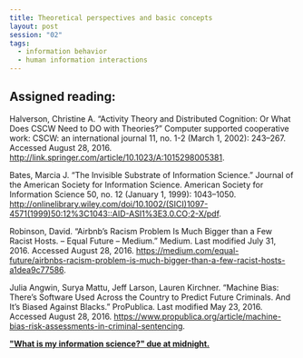 ```yaml
---
title: Theoretical perspectives and basic concepts
layout: post
session: "02"
tags: 
  - information behavior
  - human information interactions
---
```


## Assigned reading:

Halverson, Christine A. “Activity Theory and Distributed Cognition: Or What Does CSCW Need to DO with Theories?” Computer supported cooperative work: CSCW: an international journal 11, no. 1-2 (March 1, 2002): 243–267. Accessed August 28, 2016. http://link.springer.com/article/10.1023/A:1015298005381.

Bates, Marcia J. “The Invisible Substrate of Information Science.” Journal of the American Society for Information Science. American Society for Information Science 50, no. 12 (January 1, 1999): 1043–1050. http://onlinelibrary.wiley.com/doi/10.1002/(SICI)1097-4571(1999)50:12%3C1043::AID-ASI1%3E3.0.CO;2-X/pdf.

Robinson, David. “Airbnb’s Racism Problem Is Much Bigger than a Few Racist Hosts. – Equal Future – Medium.” Medium. Last modified July 31, 2016. Accessed August 28, 2016. https://medium.com/equal-future/airbnbs-racism-problem-is-much-bigger-than-a-few-racist-hosts-a1dea9c77586.

Julia Angwin, Surya Mattu, Jeff Larson, Lauren Kirchner. “Machine Bias: There’s Software Used Across the Country to Predict Future Criminals. And It’s Biased Against Blacks.” ProPublica. Last modified May 23, 2016. Accessed August 28, 2016. https://www.propublica.org/article/machine-bias-risk-assessments-in-criminal-sentencing.

**["What is my information science?" due at midnight.](http://inls500.johndmart.in/assignments#what-is-my-information-science)**

<excerpt/>

